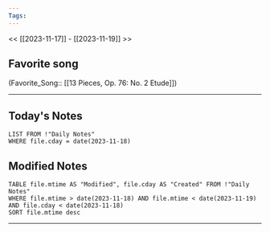 ```yaml
---
Tags:
---
```

<< [[2023-11-17]] - [[2023-11-19]] >>
## Favorite song
(Favorite_Song:: [[13 Pieces, Op. 76: No. 2 Etude]])

___
## Today's Notes
```dataview
LIST FROM !"Daily Notes"
WHERE file.cday = date(2023-11-18)
```
## Modified Notes
```dataview
TABLE file.mtime AS "Modified", file.cday AS "Created" FROM !"Daily Notes" 
WHERE file.mtime > date(2023-11-18) AND file.mtime < date(2023-11-19) AND file.cday < date(2023-11-18)
SORT file.mtime desc
```
___
